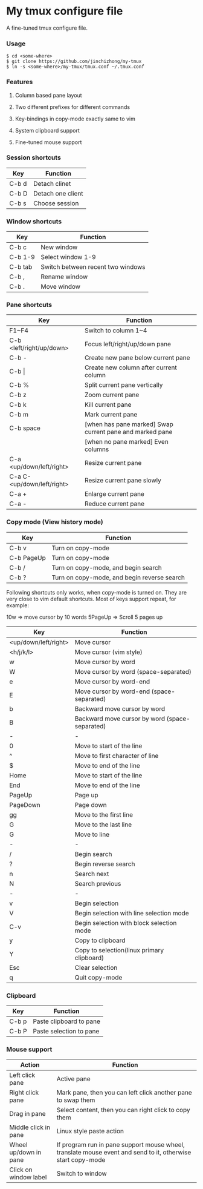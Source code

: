 My tmux configure file
======================

A fine-tuned tmux configure file.

### Usage

    $ cd <some-where>
    $ git clone https://github.com/jinchizhong/my-tmux
    $ ln -s <some-where>/my-tmux/tmux.conf ~/.tmux.conf

### Features

1. Column based pane layout

2. Two different prefixes for different commands

3. Key-bindings in copy-mode exactly same to vim

4. System clipboard support

5. Fine-tuned mouse support

### Session shortcuts

| Key           | Function             |
| ------------- | -------------------- |
| C-b d         | Detach clinet        |
| C-b D         | Detach one client    |
| C-b s         | Choose session       |

### Window shortcuts

| Key | Function |
| - | - |
| C-b c | New window |
| C-b 1-9 | Select window 1-9 |
| C-b tab | Switch between recent two windows |
| C-b , | Rename window |
| C-b . | Move window |

### Pane shortcuts

| Key | Function |
| - | - |
| F1~F4 | Switch to column 1~4 |
| C-b <left/right/up/down> | Focus left/right/up/down pane |
| C-b - | Create new pane below current pane |
| C-b \| | Create new column after current column |
| C-b % | Split current pane vertically |
| C-b z | Zoom current pane |
| C-b k | Kill current pane |
| C-b m | Mark current pane |
| C-b space | [when has pane marked] Swap current pane and marked pane |
|           | [when no pane marked] Even columns |
| C-a <up/down/left/right> | Resize current pane |
| C-a C-<up/down/left/right> | Resize current pane slowly |
| C-a + | Enlarge current pane |
| C-a - | Reduce current pane |

### Copy mode (View history mode)

| Key | Function |
| - | - |
| C-b v | Turn on copy-mode |
| C-b PageUp | Turn on copy-mode |
| C-b / | Turn on copy-mode, and begin search |
| C-b ? | Turn on copy-mode, and begin reverse search |

Following shortcuts only works, when copy-mode is turned on. They are very close to vim default shortcuts.
Most of keys support repeat, for example:

10w => move cursor by 10 words
5PageUp => Scroll 5 pages up

| Key | Function |
| - | - |
| <up/down/left/right> | Move cursor |
| <h/j/k/l> | Move cursor (vim style) |
| w | Move cursor by word |
| W | Move cursor by word (space-separated) |
| e | Move cursor by word-end |
| E | Move cursor by word-end (space-separated) |
| b | Backward move cursor by word |
| B | Backward move cursor by word (space-separated) |
| - | - |
| 0 | Move to start of the line |
| ^ | Move to first character of line |
| $ | Move to end of the line |
| Home | Move to start of the line |
| End | Move to end of the line |
| PageUp | Page up |
| PageDown | Page down |
| gg | Move to the first line |
| G | Move to the last line |
| <num>G | Move to line <num> |
| - | - |
| / | Begin search |
| ? | Begin reverse search |
| n | Search next |
| N | Search previous |
| - | - |
| v | Begin selection |
| V | Begin selection with line selection mode |
| C-v | Begin selection with block selection mode |
| y | Copy to clipboard |
| Y | Copy to selection(linux primary clipboard) |
| Esc | Clear selection |
| q | Quit copy-mode |

### Clipboard

| Key | Function |
| - | - |
| C-b p | Paste clipboard to pane |
| C-b P | Paste selection to pane |

### Mouse support

| Action | Function |
| - | - |
| Left click pane | Active pane |
| Right click pane | Mark pane, then you can left click another pane to swap them |
| Drag in pane | Select content, then you can right click to copy them |
| Middle click in pane | Linux style paste action |
| Wheel up/down in pane | If program run in pane support mouse wheel, translate mouse event and send to it, otherwise start copy-mode |
| Click on window label | Switch to window |
